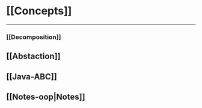 # [[Concepts]]

---
### [[Decomposition]]

## [[Abstaction]]

## [[Java-ABC]]
## [[Notes-oop|Notes]]